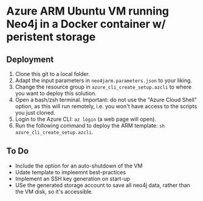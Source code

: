 # Azure ARM Ubuntu VM running Neo4j in a Docker container w/ peristent storage

## Deployment
1. Clone this git to a local folder.
2. Adapt the input parameters in `neo4jarm.parameters.json` to your liking.
3. Change the resource group in `azure_cli_create_setup.azcli` to where you want to deploy this solution.
4. Open a bash/zsh terminal. Important: do not use the "Azure Cloud Shell" option, as this will run remotely, i.e. you won't have access to the scripts you just cloned.
5. Login to the Azure CLI: `az login` (a web page will open).
6. Run the following command to deploy the ARM template: `sh azure_cli_create_setup.azcli`.

## To Do
- Include the option for an auto-shutdown of the VM
- Udate template to impleemnt best-practices
- Implement an SSH key generation on start-up
- USe the generated storage account to save all neo4j data, rather than the VM disk, so it's accessible.